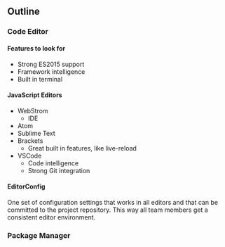 ## Outline

### Code Editor

#### Features to look for

- Strong ES2015 support
- Framework intelligence
- Built in terminal

#### JavaScript Editors

- WebStrom
  - IDE
- Atom
- Sublime Text
- Brackets
  - Great built in features, like live-reload
- VSCode
  - Code intelligence
  - Strong Git integration

#### EditorConfig

One set of configuration settings that works in all editors and that can be committed to the project repository. This way all team members get a consistent editor environment.

### Package Manager

